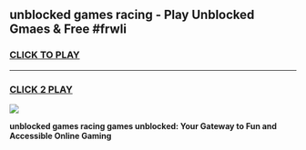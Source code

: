 
## unblocked games racing - Play Unblocked Gmaes & Free #frwli
<h3>
<a href="https://news.freeplayer.one?title=unblocked_games_racing&ref=26F">CLICK TO PLAY</a></h3>
<hr>

<h3>
<a href="https://news.freeplayer.one?title=unblocked_games_racing&ref=26F">CLICK 2 PLAY</a>
  
</h3>

<a href="https://news.freeplayer.one?title=unblocked_games_racing&ref=26F/"><img src="https://clearcache.store/games.png"></a>


**unblocked games racing games unblocked: Your Gateway to Fun and Accessible Online Gaming**
